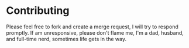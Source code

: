 
# Contributing

Please feel free to fork and create a merge request, I will try to respond promptly. If am unresponsive, please don't
flame me, I'm a dad, husband, and full-time nerd, sometimes life gets in the way.
